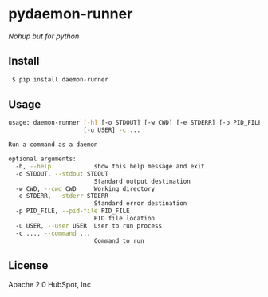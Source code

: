 # pydaemon-runner

*Nohup but for python*

## Install

```bash
 $ pip install daemon-runner
```

## Usage

```bash
usage: daemon-runner [-h] [-o STDOUT] [-w CWD] [-e STDERR] [-p PID_FILE]
                     [-u USER] -c ...

Run a command as a daemon

optional arguments:
  -h, --help            show this help message and exit
  -o STDOUT, --stdout STDOUT
                        Standard output destination
  -w CWD, --cwd CWD     Working directory
  -e STDERR, --stderr STDERR
                        Standard error destination
  -p PID_FILE, --pid-file PID_FILE
                        PID file location
  -u USER, --user USER  User to run process
  -c ..., --command ...
                        Command to run
```

## License

Apache 2.0 HubSpot, Inc
